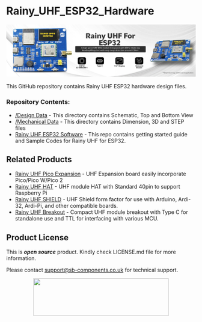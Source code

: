 # Rainy_UHF_ESP32_Hardware

<img src="https://github.com/sbcshop/Rainy_UHF_ESP32_Software/blob/main/images/feature_banner.jpg" width="" height=""> 

This GitHub repository contains Rainy UHF ESP32 hardware design files. 

### Repository Contents:
  - [/Design Data](https://github.com/sbcshop/Rainy_UHF_ESP32_Hardware/tree/main/Design%20Data) - This directory contains Schematic, Top and Bottom View
  - [/Mechanical Data](https://github.com/sbcshop/Rainy_UHF_ESP32_Hardware/tree/main/Mechanical%20Data) - This directory contains Dimension, 3D and STEP files
  - [Rainy UHF ESP32 Software](https://github.com/sbcshop/Rainy_UHF_ESP32_Software) - This repo contains getting started guide and Sample Codes for Rainy UHF for ESP32.

## Related Products
   * [Rainy UHF Pico Expansion](https://shop.sb-components.co.uk/products/rainypi-uhf-based-on-pico-complete-kit) -  UHF Expansion board easily incorporate Pico/Pico W/Pico 2
   * [Rainy UHF HAT](https://shop.sb-components.co.uk/products/rainy-uhf-pi-hat-complete-kit) - UHF module HAT with Standard 40pin to support Raspberry Pi
   * [Rainy UHF SHIELD](https://shop.sb-components.co.uk/products/rainy-shield-for-arduino-board-complete-kit) - UHF Shield form factor for use with Arduino, Ardi-32, Ardi-Pi, and other compatible boards.
   * [Rainy UHF Breakout](https://shop.sb-components.co.uk/products/rainy-uhf-breakout-complete-ki) - Compact UHF module breakout with Type C for standalone use and TTL for interfacing with various MCU.

## Product License

This is ***open source*** product. Kindly check LICENSE.md file for more information.

Please contact support@sb-components.co.uk for technical support.
<p align="center">
  <img width="360" height="100" src="https://cdn.shopify.com/s/files/1/1217/2104/files/Logo_sb_component_3.png?v=1666086771&width=300">
</p>
